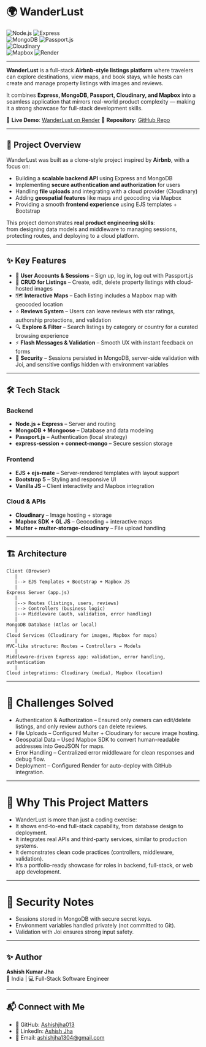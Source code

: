 # 🌍 WanderLust  

![Node.js](https://img.shields.io/badge/Node.js-18+-green?logo=node.js&logoColor=white)  ![Express](https://img.shields.io/badge/Express-5-black?logo=express&logoColor=white)  
![MongoDB](https://img.shields.io/badge/MongoDB-Atlas-brightgreen?logo=mongodb&logoColor=white)  ![Passport.js](https://img.shields.io/badge/Auth-Passport.js-blue?logo=passport&logoColor=white)  
![Cloudinary](https://img.shields.io/badge/Cloud-Cloudinary-lightblue?logo=cloudinary&logoColor=white)  
![Mapbox](https://img.shields.io/badge/Maps-Mapbox-black?logo=mapbox&logoColor=white)  ![Render](https://img.shields.io/badge/Deployed%20On-Render-purple?logo=render&logoColor=white)  

---

**WanderLust** is a full-stack **Airbnb-style listings platform** where travelers can explore destinations, view maps, and book stays, while hosts can create and manage property listings with images and reviews.  

It combines **Express, MongoDB, Passport, Cloudinary, and Mapbox** into a seamless application that mirrors real-world product complexity — making it a strong showcase for full-stack development skills.

🚀 **Live Demo**: [WanderLust on Render](https://wanderlust-oxsv.onrender.com/listings)
📂 **Repository**: [GitHub Repo](https://github.com/ashishjha013/wanderlust)  

---

## 📖 Project Overview  

WanderLust was built as a clone-style project inspired by **Airbnb**, with a focus on:  

- Building a **scalable backend API** using Express and MongoDB  
- Implementing **secure authentication and authorization** for users  
- Handling **file uploads** and integrating with a cloud provider (Cloudinary)  
- Adding **geospatial features** like maps and geocoding via Mapbox  
- Providing a smooth **frontend experience** using EJS templates + Bootstrap  

This project demonstrates **real product engineering skills**:  
from designing data models and middleware to managing sessions, protecting routes, and deploying to a cloud platform.  

---

## ✨ Key Features  

- 🔑 **User Accounts & Sessions** – Sign up, log in, log out with Passport.js  
- 🏡 **CRUD for Listings** – Create, edit, delete property listings with cloud-hosted images  
- 🗺 **Interactive Maps** – Each listing includes a Mapbox map with geocoded location  
- ⭐ **Reviews System** – Users can leave reviews with star ratings, authorship protections, and validation  
- 🔍 **Explore & Filter** – Search listings by category or country for a curated browsing experience  
- ⚡ **Flash Messages & Validation** – Smooth UX with instant feedback on forms  
- 🔐 **Security** – Sessions persisted in MongoDB, server-side validation with Joi, and sensitive configs hidden with environment variables  

---

## 🛠 Tech Stack  

### Backend  
- **Node.js + Express** – Server and routing  
- **MongoDB + Mongoose** – Database and data modeling  
- **Passport.js** – Authentication (local strategy)  
- **express-session + connect-mongo** – Secure session storage  

### Frontend  
- **EJS + ejs-mate** – Server-rendered templates with layout support  
- **Bootstrap 5** – Styling and responsive UI  
- **Vanilla JS** – Client interactivity and Mapbox integration  

### Cloud & APIs  
- **Cloudinary** – Image hosting + storage  
- **Mapbox SDK + GL JS** – Geocoding + interactive maps  
- **Multer + multer-storage-cloudinary** – File upload handling  

---

## 🏗 Architecture  

```text
Client (Browser)
   |
   |--> EJS Templates + Bootstrap + Mapbox JS
   |
Express Server (app.js)
   |
   |--> Routes (listings, users, reviews)
   |--> Controllers (business logic)
   |--> Middleware (auth, validation, error handling)
   |
MongoDB Database (Atlas or local)
   |
Cloud Services (Cloudinary for images, Mapbox for maps)
   |
MVC-like structure: Routes → Controllers → Models
   |
Middleware-driven Express app: validation, error handling, authentication
   |
Cloud integrations: Cloudinary (media), Mapbox (location)
```
---

# 🧩 Challenges Solved
- Authentication & Authorization – Ensured only owners can edit/delete listings, and only review authors can delete reviews.
- File Uploads – Configured Multer + Cloudinary for secure image hosting.
- Geospatial Data – Used Mapbox SDK to convert human-readable addresses into GeoJSON for maps.
- Error Handling – Centralized error middleware for clean responses and debug flow.
- Deployment – Configured Render for auto-deploy with GitHub integration.

---

# 🌟 Why This Project Matters
- WanderLust is more than just a coding exercise:
- It shows end-to-end full-stack capability, from database design to deployment.
- It integrates real APIs and third-party services, similar to production systems.
- It demonstrates clean code practices (controllers, middleware, validation).
- It’s a portfolio-ready showcase for roles in backend, full-stack, or web app development.

---

# 🔐 Security Notes
- Sessions stored in MongoDB with secure secret keys.
- Environment variables handled privately (not committed to Git).
- Validation with Joi ensures strong input safety.

---

## ✨ Author
**Ashish Kumar Jha**  
📍 India | 💻 Full-Stack Software Engineer

---

## 📬 Connect with Me

- 🔗 GitHub: [Ashishjha013](https://github.com/Ashishjha013)
- 💼 LinkedIn: [Ashish Jha](https://www.linkedin.com/in/ashishjha13/)
- 📧 Email: [ashishjha1304@gmail.com](mailto:ashishjha1304@gmail.com)
  
